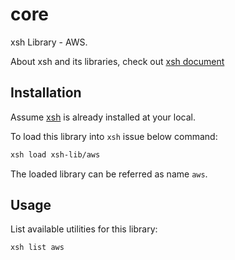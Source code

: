 # core

xsh Library - AWS.

About xsh and its libraries, check out [xsh document](https://github.com/alexzhangs/xsh)

## Installation

Assume [xsh](https://github.com/alexzhangs/xsh) is already installed at your local.

To load this library into `xsh` issue below command:

```bash
xsh load xsh-lib/aws
```

The loaded library can be referred as name `aws`.

## Usage

List available utilities for this library:

```bash
xsh list aws
```

